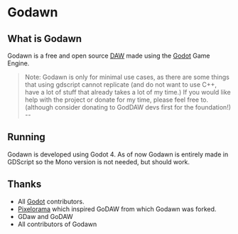 # Godawn

What is Godawn
--
Godawn is a free and open source [DAW](https://en.wikipedia.org/wiki/Digital_audio_workstation) made using the [Godot](https://godotengine.org/) Game Engine.

> Note: Godawn is only for minimal use cases, as there are some things that using gdscript cannot replicate (and do not want to use C++, have a lot of stuff that already takes a lot of my time.) If you would like help with the project or donate for my time, please feel free to. (although consider donating to GodDAW devs first for the foundation!)
--

Running
--
Godawn is developed using Godot 4. As of now Godawn is entirely made in GDScript so the Mono version is not needed, but should work.

Thanks
--
* All [Godot](https://github.com/godotengine/godot) contributors.
* [Pixelorama](https://github.com/Orama-Interactive/Pixelorama) which inspired GoDAW from which Godawn was forked.
* GDaw and GoDAW
* All contributors of Godawn
